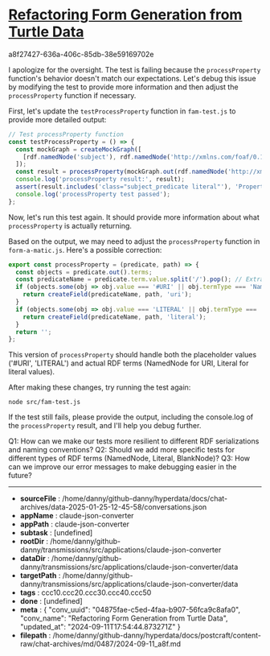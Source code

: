 # [Refactoring Form Generation from Turtle Data](https://claude.ai/chat/04875fae-c5ed-4faa-b907-56fca9c8afa0)

a8f27427-636a-406c-85db-38e59169702e

 I apologize for the oversight. The test is failing because the `processProperty` function's behavior doesn't match our expectations. Let's debug this issue by modifying the test to provide more information and then adjust the `processProperty` function if necessary.

First, let's update the `testProcessProperty` function in `fam-test.js` to provide more detailed output:

```javascript
// Test processProperty function
const testProcessProperty = () => {
  const mockGraph = createMockGraph([
    [rdf.namedNode('subject'), rdf.namedNode('http://xmlns.com/foaf/0.1/predicate'), rdf.literal('LITERAL')]
  ]);
  const result = processProperty(mockGraph.out(rdf.namedNode('http://xmlns.com/foaf/0.1/predicate')), ['subject']);
  console.log('processProperty result:', result);
  assert(result.includes('class="subject_predicate literal"'), 'Property should be processed correctly');
  console.log('processProperty test passed');
};
```

Now, let's run this test again. It should provide more information about what `processProperty` is actually returning.

Based on the output, we may need to adjust the `processProperty` function in `form-a-matic.js`. Here's a possible correction:

```javascript
export const processProperty = (predicate, path) => {
  const objects = predicate.out().terms;
  const predicateName = predicate.term.value.split('/').pop(); // Extract the last part of the URI
  if (objects.some(obj => obj.value === '#URI' || obj.termType === 'NamedNode')) {
    return createField(predicateName, path, 'uri');
  }
  if (objects.some(obj => obj.value === 'LITERAL' || obj.termType === 'Literal')) {
    return createField(predicateName, path, 'literal');
  }
  return '';
};
```

This version of `processProperty` should handle both the placeholder values ('#URI', 'LITERAL') and actual RDF terms (NamedNode for URI, Literal for literal values).

After making these changes, try running the test again:

```
node src/fam-test.js
```

If the test still fails, please provide the output, including the console.log of the `processProperty` result, and I'll help you debug further.

Q1: How can we make our tests more resilient to different RDF serializations and naming conventions?
Q2: Should we add more specific tests for different types of RDF terms (NamedNode, Literal, BlankNode)?
Q3: How can we improve our error messages to make debugging easier in the future?

---

* **sourceFile** : /home/danny/github-danny/hyperdata/docs/chat-archives/data-2025-01-25-12-45-58/conversations.json
* **appName** : claude-json-converter
* **appPath** : claude-json-converter
* **subtask** : [undefined]
* **rootDir** : /home/danny/github-danny/transmissions/src/applications/claude-json-converter
* **dataDir** : /home/danny/github-danny/transmissions/src/applications/claude-json-converter/data
* **targetPath** : /home/danny/github-danny/transmissions/src/applications/claude-json-converter/data
* **tags** : ccc10.ccc20.ccc30.ccc40.ccc50
* **done** : [undefined]
* **meta** : {
  "conv_uuid": "04875fae-c5ed-4faa-b907-56fca9c8afa0",
  "conv_name": "Refactoring Form Generation from Turtle Data",
  "updated_at": "2024-09-11T17:54:44.873271Z"
}
* **filepath** : /home/danny/github-danny/hyperdata/docs/postcraft/content-raw/chat-archives/md/0487/2024-09-11_a8f.md